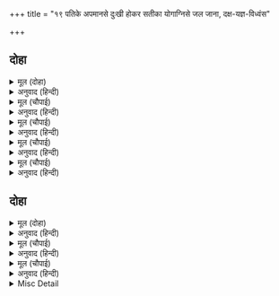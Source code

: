 +++
title = "१९ पतिके अपमानसे दुःखी होकर सतीका योगाग्निसे जल जाना, दक्ष-यज्ञ-विध्वंस"

+++


## दोहा


<details><summary>मूल (दोहा)</summary>

सिव अपमानु न जाइ सहि हृदयँ न होइ प्रबोध।  
सकल सभहि हठि हटकि तब बोलीं बचन सक्रोध॥ ६३॥
</details>

<details><summary>अनुवाद (हिन्दी)</summary>

परन्तु उनसे शिवजीका अपमान सहा नहीं गया, इससे उनके हृदयमें कुछ भी प्रबोध नहीं हुआ। तब वे सारी सभाको हठपूर्वक डाँटकर क्रोधभरे वचन बोलीं—॥ ६३॥
</details>

<details><summary>मूल (चौपाई)</summary>

सुनहु सभासद सकल मुनिंदा।  
कही सुनी जिन्ह संकर निंदा॥  
सो फलु तुरत लहब सब काहूँ।  
भली भाँति पछिताब पिताहूँ॥
</details>

<details><summary>अनुवाद (हिन्दी)</summary>

हे सभासदो और सब मुनीश्वरो! सुनो। जिन लोगोंने यहाँ शिवजीकी निन्दा की या सुनी है, उन सबको उसका फल तुरंत ही मिलेगा और मेरे पिता दक्ष भी भलीभाँति पछतायँगे॥ १॥
</details>

<details><summary>मूल (चौपाई)</summary>

संत संभु श्रीपति अपबादा।  
सुनिअ जहाँ तहँ असि मरजादा॥  
काटिअ तासु जीभ जो बसाई।  
श्रवन मूदि न त चलिअ पराई॥
</details>

<details><summary>अनुवाद (हिन्दी)</summary>

जहाँ संत, शिवजी और लक्ष्मीपति विष्णुभगवान् की निन्दा सुनी जाय वहाँ ऐसी मर्यादा है कि यदि अपना वश चले तो उस (निन्दा करनेवाले) की जीभ काट ले और नहीं तो कान मूँदकर वहाँसे भाग जाय॥ २॥
</details>

<details><summary>मूल (चौपाई)</summary>

जगदातमा महेसु पुरारी।  
जगत जनक सब के हितकारी॥  
पिता मंदमति निंदत तेही।  
दच्छ सुक्र संभव यह देही॥
</details>

<details><summary>अनुवाद (हिन्दी)</summary>

त्रिपुर दैत्यको मारनेवाले भगवान् महेश्वर सम्पूर्ण जगत् के आत्मा हैं, वे जगत्पिता और सबका हित करनेवाले हैं। मेरा मन्दबुद्धि पिता उनकी निन्दा करता है; और मेरा यह शरीर दक्षहीके वीर्यसे उत्पन्न है॥ ३॥
</details>

<details><summary>मूल (चौपाई)</summary>

तजिहउँ तुरत देह तेहि हेतू।  
उर धरि चंद्रमौलि बृषकेतू॥  
अस कहि जोग अगिनि तनु जारा।  
भयउ सकल मख हाहाकारा॥
</details>

<details><summary>अनुवाद (हिन्दी)</summary>

इसलिये चन्द्रमाको ललाटपर धारण करनेवाले वृषकेतु शिवजीको हृदयमें धारण करके मैं इस शरीरको तुरंत ही त्याग दूँगी। ऐसा कहकर सतीजीने योगाग्निमें अपना शरीर भस्म कर डाला। सारी यज्ञशालामें हाहाकार मच गया॥ ४॥
</details>

## दोहा


<details><summary>मूल (दोहा)</summary>

सती मरनु सुनि संभु गन लगे करन मख खीस।  
जग्य बिधंस बिलोकि भृगु रच्छा कीन्हि मुनीस॥ ६४॥
</details>

<details><summary>अनुवाद (हिन्दी)</summary>

सतीका मरण सुनकर शिवजीके गण यज्ञ विध्वंस करने लगे। यज्ञ विध्वंस होते देखकर मुनीश्वर भृगुजीने उसकी रक्षा की॥ ६४॥
</details>

<details><summary>मूल (चौपाई)</summary>

समाचार सब संकर पाए।  
बीरभद्रु करि कोप पठाए॥  
जग्य बिधंस जाइ तिन्ह कीन्हा।  
सकल सुरन्ह बिधिवत फलु दीन्हा॥
</details>

<details><summary>अनुवाद (हिन्दी)</summary>

ये सब समाचार शिवजीको मिले, तब उन्होंने क्रोध करके वीरभद्रको भेजा। उन्होंने वहाँ जाकर यज्ञ विध्वंस कर डाला और सब देवताओंको यथोचित फल (दण्ड) दिया॥ १॥
</details>

<details><summary>मूल (चौपाई)</summary>

भै जगबिदित दच्छ गति सोई।  
जसि कछु संभु बिमुख कै होई॥  
यह इतिहास सकल जग जानी।  
ताते मैं संछेप बखानी॥
</details>

<details><summary>अनुवाद (हिन्दी)</summary>

दक्षकी जगत्प्रसिद्ध वही गति हुई जो शिवद्रोहीकी हुआ करती है। यह इतिहास सारा संसार जानता है, इसलिये मैंने संक्षेपमें वर्णन किया॥ २॥
</details>

<details><summary>Misc Detail</summary>


</details>
